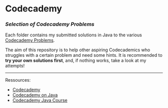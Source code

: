 # Codecademy
### *Selection of Codecademy Problems*

Each folder contains my submitted solutions in Java to the various [Codecademy Problems](https://www.codecademy.com).

The aim of this repository is to help other aspiring Codecademics who struggles with a certain problem and need some hints. 
It is recommended to **try your own solutions first**, and, if nothing works, take a look at my attempts! 

---
Ressources: 
- [Codecademy](https://www.codecademy.com)
- [Codecademy on Java](https://www.codecademy.com/resources/docs/java)
- [Codecademy Java Course](https://www.codecademy.com/catalog/language/java)